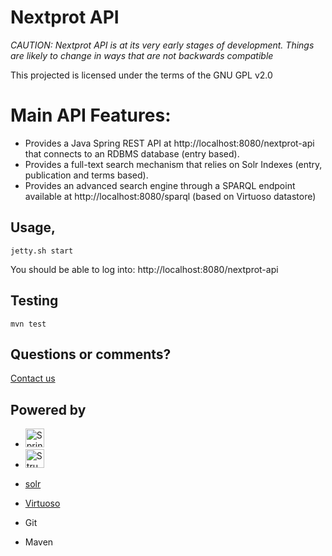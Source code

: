 # Nextprot API

_CAUTION: Nextprot API is at its very early stages of development. Things are likely to change in ways that are not backwards compatible_

This projected is licensed under the terms of the GNU GPL v2.0

# Main API Features:
* Provides a Java Spring REST API at http://localhost:8080/nextprot-api that connects to an RDBMS database (entry based).
* Provides a full-text search mechanism that relies on Solr Indexes (entry, publication and terms based).
* Provides an advanced search engine through a SPARQL endpoint available at http://localhost:8080/sparql (based on Virtuoso datastore)

## Usage, 
```
jetty.sh start
```

You should be able to log into: http://localhost:8080/nextprot-api


## Testing
```
mvn test
```
## Questions or comments? 
[Contact us](http://www.nextprot.org/contact/us)


## Powered by 
<ul>
	<li>
		<a href="http://spring.io" target="_blank">	<img alt="Spring" height="30" src="http://blog.goyello.com/wp-content/uploads/2011/12/Logo_Spring_252x150.png"/> </a>
	</li>
	<li>
		<a href="http://structure101.com" target="_blank">	<img alt="Structure101" height="30" src="http://structure101.com/images/s101_170.png"/> </a>
	</li>
</ul>

* [solr](http://lucene.apache.org/solr/) 
* [Virtuoso](http://http://virtuoso.openlinksw.com/)

* Git
* Maven
